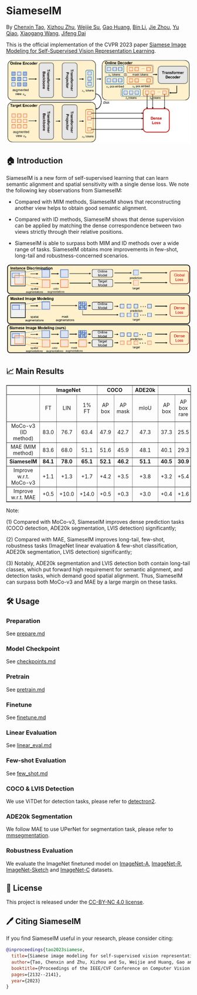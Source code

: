 # SiameseIM

By [Chenxin Tao](https://scholar.google.com/citations?user=sXHFIBkAAAAJ&hl=zh-CN),
[Xizhou Zhu](https://scholar.google.com/citations?user=02RXI00AAAAJ),
[Weijie Su](https://www.weijiesu.com/),
[Gao Huang](http://www.gaohuang.net/),
[Bin Li](http://staff.ustc.edu.cn/~binli/),
[Jie Zhou](https://scholar.google.com/citations?user=6a79aPwAAAAJ&hl=en),
[Yu Qiao](https://scholar.google.com.hk/citations?user=gFtI-8QAAAAJ&hl=en),
[Xiaogang Wang](http://www.ee.cuhk.edu.hk/~xgwang/),
[Jifeng Dai](https://jifengdai.org/)

This is the official implementation of the CVPR 2023 paper [Siamese Image Modeling for Self-Supervised Vision Representation Learning](https://arxiv.org/pdf/2206.01204.pdf).

![SiameseIM-overview](./figs/overview.png)

## 🏠 Introduction

SiameseIM is a new form of self-supervised learning that can learn semantic alignment and spatial sensitivity with a single dense loss. We note the following key observations from SiameseIM:

- Compared with MIM methods, SiameseIM shows that reconstructing another view helps to obtain good semantic alignment.

- Compared with ID methods, SiameseIM shows that dense supervision can be applied by matching the dense correspondence between two views strictly through their relative positions. 

- SiameseIM is able to surpass both MIM and ID methods over a wide range of tasks. SiameseIM obtains more improvements in few-shot, long-tail and robustness-concerned scenarios.


![SiameseIM-comparison](./figs/comparison.png)


## 📈 Main Results

<table border="1" width="100%">
  <tr align="center">
    <th></th>
    <th colspan="3">ImageNet</th>
    <th colspan="2">COCO</th>
    <th>ADE20k</th>
    <th colspan="4">LVIS</th>
    <th colspan="4">Robustness</th>
  </tr>
  <tr align="center">
    <td></td><td>FT</td><td>LIN</td><td>1% FT</td><td>AP box</td><td>AP mask</td><td>mIoU</td><td>AP box</td><td>AP box rare</td><td>AP mask</td><td>AP mask rare</td><td>IN-A top-1</td><td>IN-R top-1</td><td>IN-Sketch top-1</td><td>IN-C 1-mCE</td>
  </tr>
  <tr align="center">
    <td>MoCo-v3 (ID method)</td><td>83.0</td><td>76.7</td><td>63.4</td><td>47.9</td><td>42.7</td><td>47.3</td><td>37.3</td><td>25.5</td><td>35.3</td><td>25.8</td><td>32.4</td><td>49.8</td><td>35.9</td><td>55.4</td>
  </tr>
  <tr align="center">
    <td>MAE (MIM method)</td><td>83.6</td><td>68.0</td><td>51.1</td><td>51.6</td><td>45.9</td><td>48.1</td><td>40.1</td><td>29.3</td><td>38.1</td><td>29.1</td><td>35.9</td><td>48.3</td><td>34.5</td><td>48.3</td>
  </tr>
  <tr align="center">
    <td><b>SiameseIM</b></td><td><b>84.1</b></td><td><b>78.0</b></td><td><b>65.1</b></td><td><b>52.1</b></td><td><b>46.2</b></td><td><b>51.1</b></td><td><b>40.5</b></td><td><b>30.9</b></td><td><b>38.1</b></td><td><b>30.1</b></td><td><b>43.8</b></td><td><b>52.5</b></td><td><b>38.3</b></td><td><b>57.1</b></td>
  </tr>
  <tr align="center">
    <td>Improve w.r.t. MoCo-v3</td><td>+1.1</td><td>+1.3</td><td>+1.7</td><td>+4.2</td><td>+3.5</td><td>+3.8</td><td>+3.2</td><td>+5.4</td><td>+2.8</td><td>+4.3</td><td>+11.4</td><td>+2.7</td><td>+2.4</td><td>+1.7</td>
  </tr>
  <tr align="center">
    <td>Improve w.r.t. MAE</td><td>+0.5</td><td>+10.0</td><td>+14.0</td><td>+0.5</td><td>+0.3</td><td>+3.0</td><td>+0.4</td><td>+1.6</td><td>+0.0</td><td>+1.0</td><td>+7.9</td><td>+4.2</td><td>+3.8</td><td>+8.8</td>
  </tr>
</table>


Note:

(1) Compared with MoCo-v3, SiameseIM improves dense prediction tasks (COCO detection, ADE20k segmentation, LVIS detection) significantly;

(2) Compared with MAE, SiameseIM improves long-tail, few-shot, robustness tasks (ImageNet linear evaluation & few-shot classification, ADE20k segmentation, LVIS detection) significantly;

(3) Notably, ADE20k segmentation and LVIS detection both contain long-tail classes, which put forward high requirement for semantic alignment, and detection tasks, which demand good spatial alignment. Thus, SiameseIM can surpass both MoCo-v3 and MAE by a large margin on these tasks.


## 🛠️ Usage
### Preparation

See [prepare.md](docs/prepare.md)

### Model Checkpoint

See [checkpoints.md](docs/checkpoints.md)

### Pretrain

See [pretrain.md](docs/pretrain.md)

### Finetune

See [finetune.md](docs/finetune.md)

### Linear Evaluation

See [linear_eval.md](docs/linear_eval.md)

### Few-shot Evaluation

See [few_shot.md](docs/few_shot.md)

### COCO & LVIS Detection

We use ViTDet for detection tasks, please refer to [detectron2](https://github.com/facebookresearch/detectron2/tree/main/projects/ViTDet).

### ADE20k Segmentation

We follow MAE to use UPerNet for segmentation task, please refer to [mmsegmentation](https://github.com/open-mmlab/mmsegmentation/tree/main/configs/mae).

### Robustness Evaluation

We evaluate the ImageNet finetuned model on [ImageNet-A](https://github.com/hendrycks/natural-adv-examples), [ImageNet-R](https://github.com/hendrycks/imagenet-r), [ImageNet-Sketch](https://github.com/HaohanWang/ImageNet-Sketch) and [ImageNet-C](https://github.com/hendrycks/robustness) datasets.


## 📃 License

This project is released under the [CC-BY-NC 4.0 license](./LICENSE).

## 🖊️ Citing SiameseIM
If you find SiameseIM useful in your research, please consider citing:
```bibtex
@inproceedings{tao2023siamese,
  title={Siamese image modeling for self-supervised vision representation learning},
  author={Tao, Chenxin and Zhu, Xizhou and Su, Weijie and Huang, Gao and Li, Bin and Zhou, Jie and Qiao, Yu and Wang, Xiaogang and Dai, Jifeng},
  booktitle={Proceedings of the IEEE/CVF Conference on Computer Vision and Pattern Recognition},
  pages={2132--2141},
  year={2023}
}
```
